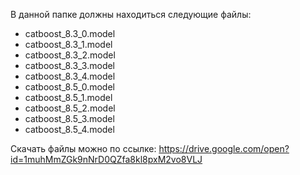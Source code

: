 В данной папке должны находиться следующие файлы:
- catboost_8.3_0.model
- catboost_8.3_1.model
- catboost_8.3_2.model
- catboost_8.3_3.model
- catboost_8.3_4.model
- catboost_8.5_0.model
- catboost_8.5_1.model
- catboost_8.5_2.model
- catboost_8.5_3.model
- catboost_8.5_4.model

Скачать файлы можно по ссылке: https://drive.google.com/open?id=1muhMmZGk9nNrD0QZfa8kl8pxM2vo8VLJ
